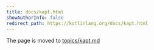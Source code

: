 ```yaml
---
title: docs/kapt.html
showAuthorInfo: false
redirect_path: https://kotlinlang.org/docs/kapt.html
---
```


The page is moved to [topics/kapt.md](docs/topics/kapt.md)
